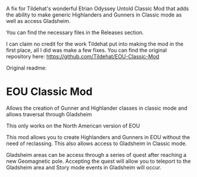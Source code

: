 A fix for Tildehat's wonderful Etrian Odyssey Untold Classic Mod that adds the ability to make generic Highlanders and Gunners in Classic mode as well as access Gladsheim.

You can find the necessary files in the Releases section.

I can claim no credit for the work Tildehat put into making the mod in the first place, all I did was make a few fixes.
You can find the original repository here: https://github.com/Tildehat/EOU-Classic-Mod

Original readme:

# EOU Classic Mod
 Allows the creation of Gunner and Highlander classes in classic mode and allows traversal through Gladsheim 


This only works on the North American version of EOU

This mod allows you to create Highlanders and Gunners in EOU without the need of reclassing. This also allows access to Gladsheim in Classic mode.

Gladsheim areas can be access through a series of quest after reaching a new Geomagnetic pole. Accepting the quest will allow you to teleport to the Gladsheim area and Story mode events in Gladsheim will occur.
